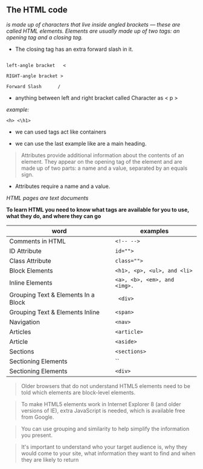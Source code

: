

## The HTML code 
 *is made up of characters that live inside angled 
brackets — these are called HTML elements. Elements are usually 
made up of two tags: an opening tag and a closing tag.*

- The closing tag has an extra forward slash in it.
```

left-angle bracket   <

RIGHT-angle bracket >

Forward Slash      /
```

* anything between left and right bracket called Character
as <  p >

*example:*
```
<h> <\h1>

```

-  we can used tags act like containers

- we can use the last example like are a main heading.



>Attributes provide additional information 
about the contents of an element. They appear 
on the opening tag of the element and are 
made up of two parts: a name and a value, 
separated by an equals sign.

 + Attributes require a name and a value.


*HTML pages are text documents*

**To learn HTML you need to know what tags are 
available for you to use, what they do, and where they 
can go**


|      word            |        examples          |
|--------------------- | -------------------------|
|    Comments in HTML  | ``<!-- -->   ``              |
|     ID Attribute     | ``id="">   ``                |
|     Class Attribute  |`` class="">  ``              |
|   Block Elements     | ``<h1>, <p>, <ul>, and <li>``|
|Inline Elements       |``<a>, <b>, <em>, and <img>.`` |                                   |
|Grouping Text & Elements In a Block| `` <div>``|
|Grouping Text & Elements Inline| ``<span>``|
|          Navigation              |``<nav>``|
| Articles | ``<article> ``|
|Article | ``<aside>``|
|Sections | ``<sections>`` |
|Sectioning Elements |``|
|Sectioning Elements |``<div>``|


> Older browsers that do not understand HTML5 
elements need to be told which elements are 
block-level elements.

> To make HTML5 elements work in Internet Explorer 8 
(and older versions of IE), extra JavaScript is needed, 
which is available free from Google.


> You can use grouping and similarity to help simplify 
the information you present.

 > It's important to understand who your target audience 
is, why they would come to your site, what information 
they want to find and when they are likely to return



























